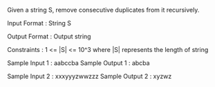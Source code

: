 Given a string S, remove consecutive duplicates from it recursively.

Input Format :
String S

Output Format :
Output string

Constraints :
1 <= |S| <= 10^3
where |S| represents the length of string

Sample Input 1 :
aabccba
Sample Output 1 :
abcba

Sample Input 2 :
xxxyyyzwwzzz
Sample Output 2 :
xyzwz
